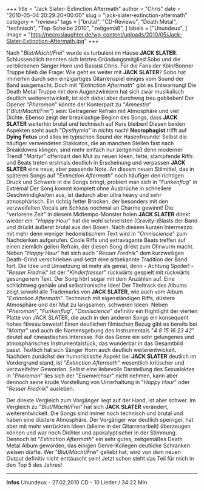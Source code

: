 +++
title = "Jack Slater- Extinction Aftermath"
author = "Chris"
date = "2010-05-04 20:29:20+00:00"
slug = "jack-slater-extinction-aftermath"
category = "reviews"
tags = ["brutal", "CD-Reviews", "Death Metal", "technisch", "Top-Scheibe 2010", "zeitgemäß", ]
labels = ["Unundeux", ]
image = "http://necroslaughter.de/wp-content/uploads/2010/05/Jack-Slater-Extinction-Aftermath.jpg"
+++

Nach "_Blut/Macht/Frei_" wurde es turbulent im Hause **JACK SLATER**. Schlussendlich trennten sich letztes Gründungsmitglied Sobo und die verbliebenen Sänger Horn und Bassist Chris. Für die Fans der Köln/Bonner Truppe blieb die Frage: Wie geht es weiter mit **JACK SLATER**? Sobo hat immerhin durch sein einzigartiges Gitarrenspiel einiges vom Sound der Band ausgemacht.
Doch mit "_Extinction Aftermath_" gibt es Entwarnung! Die Death Metal Truppe mit dem Augenzwinkern hat sich zwar musikalisch deutlich weiterentwickelt, ist sich dabei aber durchweg treu geblieben!
Der Opener "_Pheromon_" könnte der Konterpart zu "_Amnestia_" ("_Blut/Macht/Frei_") sein: Getragener Refrain mit Atmosphäre und viel Dichte. Ebenso zeigt der breaklastige Beginn des Songs, dass **JACK SLATER** weiterhin brutal und technisch auf Kurs bleiben!
Diesen beiden Aspekten steht auch "_Dysthymia_" in nichts nach! **Necrophagist** trifft auf **Dying Fetus** und alles im typischen Sound der Hasenfreunde! Selbst die häufiger verwendeten Stakkatos, die an manchen Stellen fast nach Breakdowns klingen, sind mehr einfach nur zeitgemäß denn moderner Trend! "_Martyr_" offenbart den Mut zu neuen Ideen, fette, stampfende Riffs und Beats treten erstmals deutlich in Erscheinung und verpassen **JACK SLATER** eine neue, aber passende Note. An diesem neuen Stilmittel, das in späteren Songs auf "_Extinction Aftermath_" noch häufiger den richtigen Druck und Schwere in die Songs bringt, probiert man sich in "_Funkenflug_" in Extrema! Der Song kommt komplett ohne Ausbrüche in schnellere Geschwindigkeiten aus, ist dadurch aber ultra heavy und sehr atmosphärisch. Ein richtig fetter Brocken, der besonders mit den verzweifelten Vocals am Schluss nochmal an Charme gewinnt!
Die "verlorene Zeit" in diesem Midtempo-Monster holen **JACK SLATER** direkt wieder ein: "_Happy Hour_" hat die wohl schnellsten (Gravity-)Blasts der Band und drückt äußerst brutal aus den Boxen. Nach diesem kurzen Intermezzo mit mehr denn weniger hedonistischem Text wird in "_Omniscience_" zum Nachdenken aufgerufen. Coole Riffs und extravagante Beats treffen auf einen ziemlich geilen Refrain, der diesen Song direkt zum Ohrwurm macht.
Neben "_Happy Hour_" hat sich auch "_Resser Frednik_" dem kurzweiligen Death-Grind verschrieben und setzt eine altbekannte Tradition der Band fort. Die Idee und Umsetzung ist mehr als genial, denn - Achtung Spoiler! - "_Resser Frednik_" ist der "_Kinderfresser_" rückwärts gespielt mit rückwärts gesungenem Text. Der Song hört sogar mit dem Anzählen auf. Eine schlichtweg geniale und selbstironische Idee!
Der Titeltrack des Albums zeigt sowohl alle Trademarks von **JACK SLATER**, wie auch vom Album "_Extinction Aftermath_". Technisch mit eigenständigen Riffs, düstere Atmosphäre und der Mut zu langsamen, schweren Ideen. Neben "_Pheromon_", "_Funkenflug_", "_Omniscience_" definitiv ein Hightlight der vierten Platte von JACK SLATER, die auch in den anderen Songs ein konsequent hohes Niveau beweist!
Einen deutlichen filmischen Bezug gibt es bereits bei "_Martyr_" und auch die Namensgebung des Instrumentals "_4 8 15 16 23 42_" deutet auf cineastisches Interesse. Für das Genre ein sehr gelungenes und atmosphärisches Instrumentalstück, das wunderbar in das Gesamtbild passt.
Textlich hat sich Sänger Horn auch deutlich weiterentwickelt. Nachdem zunächst der humoristische Aspekt bei **JACK SLATER** deutlich im Vordergrund stand, ist "_Extinction Aftermath_" wesentlich kritischer und verzweifelter Geworden. Selbst eine liebevolle Darstellung des Sexualaktes in "_Pheromon_" lies sich der "_Eisenwichser_" nicht nehmen, kann aber dennoch seine krude Vorstellung von Unterhaltung in "_Happy Hour_" oder "_Resser Frednik_" ausleben.

Der direkte Vergleich zum Vorgänger liegt auf der Hand, ist aber schwer. Im Vergleich zu "_Blut/Macht/Frei_" hat sich **JACK SLATER** verändert, weiterentwickelt. Die Songs sind immer noch technisch und brutal und haben eine düstere Atmosphäre. Der Vorgänger war deutlich sperriger, hat aber mit mehr verrückten Ideen (alleine in der Gitarrenarbeit) überzeugen können und war noch Dichter und apokalyptischer in der Stimmung.
Dennoch ist "_Extinction Aftermath_" ein sehr gutes, zeitgemäßes Death Metal Album geworden, das einigen Genre-Kollegen deutliche Schranken weisen dürfte. Wer "_Blut/Macht/Frei_" geliebt hat, wird von dem neuen Output definitiv nicht enttäuscht sein! Jetzt schon steht das Teil für mich in den Top 5 des Jahres!





---
**Infos**
Unundeux - 27.02.2010
CD - 10 Lieder / 34:22 Min.

